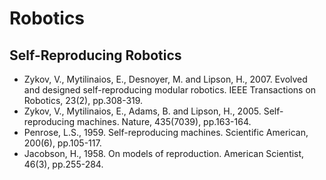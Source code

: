# Robotics

## Self-Reproducing Robotics

* Zykov, V., Mytilinaios, E., Desnoyer, M. and Lipson, H., 2007. Evolved and designed self-reproducing modular robotics. IEEE Transactions on Robotics, 23(2), pp.308-319.
* Zykov, V., Mytilinaios, E., Adams, B. and Lipson, H., 2005. Self-reproducing machines. Nature, 435(7039), pp.163-164.
* Penrose, L.S., 1959. Self-reproducing machines. Scientific American, 200(6), pp.105-117.
* Jacobson, H., 1958. On models of reproduction. American Scientist, 46(3), pp.255-284.

